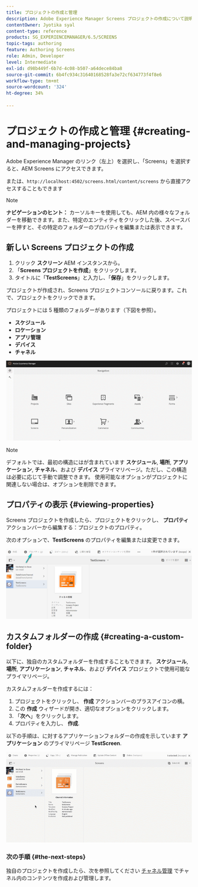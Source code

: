 ```yaml
---
title: プロジェクトの作成と管理
description: Adobe Experience Manager Screens プロジェクトの作成について説明します。
contentOwner: Jyotika syal
content-type: reference
products: SG_EXPERIENCEMANAGER/6.5/SCREENS
topic-tags: authoring
feature: Authoring Screens
role: Admin, Developer
level: Intermediate
exl-id: d98b449f-6b7d-4c08-b507-a64dece84ba8
source-git-commit: 6b4fc934c31640168528fa3e72cf634773f4f8e6
workflow-type: tm+mt
source-wordcount: '324'
ht-degree: 34%

---
```


# プロジェクトの作成と管理 {#creating-and-managing-projects}

Adobe Experience Manager のリンク（左上）を選択し、「Screens」を選択すると、AEM Screens にアクセスできます。

または、`http://localhost:4502/screens.html/content/screens` から直接アクセスすることもできます

>[!NOTE]
>**ナビゲーションのヒント：**
>カーソルキーを使用しても、AEM 内の様々なフォルダーを移動できます。また、特定のエンティティをクリックした後、スペースバーを押すと、その特定のフォルダーのプロパティを編集または表示できます。

## 新しい Screens プロジェクトの作成

1. クリック **スクリーン** AEM インスタンスから。
1. 「**Screens プロジェクトを作成**」をクリックします。
1. タイトルに「**TestScreens**」と入力し、「**保存**」をクリックします。

プロジェクトが作成され、Screens プロジェクトコンソールに戻ります。これで、プロジェクトをクリックできます。

プロジェクトには 5 種類のフォルダーがあります（下図を参照）。

* **スケジュール**
* **ロケーション**
* **アプリ管理**
* **デバイス**
* **チャネル**

![player1](assets/create-project.gif)

>[!NOTE]
>
>デフォルトでは、最初の構造にはが含まれています **スケジュール**, **場所**, **アプリケーション**, **チャネル**、および **デバイス** プライマリページ。ただし、この構造は必要に応じて手動で調整できます。 使用可能なオプションがプロジェクトに関連しない場合は、オプションを削除できます。


## プロパティの表示 {#viewing-properties}

Screens プロジェクトを作成したら、プロジェクトをクリックし、 **プロパティ** アクションバーから編集する：プロジェクトのプロパティ。

次のオプションで、**TestScreens** のプロパティを編集または変更できます。

![画像](assets/create-project2.png)

## カスタムフォルダーの作成 {#creating-a-custom-folder}

以下に、独自のカスタムフォルダーを作成することもできます。 **スケジュール**, **場所**, **アプリケーション**, **チャネル**、および **デバイス** プロジェクトで使用可能なプライマリページ。

カスタムフォルダーを作成するには：

1. プロジェクトをクリックし、 **作成** アクションバーのプラスアイコンの横。
1. この **作成** ウィザードが開き、適切なオプションをクリックします。
1. 「**次へ**」をクリックします。
1. プロパティを入力し、 **作成**.

以下の手順は、に対するアプリケーションフォルダーの作成を示しています **アプリケーション** のプライマリページ **TestScreen**.

![player2-1](assets/create-project3.gif)

### 次の手順 {#the-next-steps}

独自のプロジェクトを作成したら、次を参照してください [チャネル管理](managing-channels.md) でチャネル内のコンテンツを作成および管理します。
